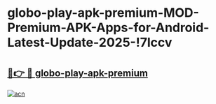 # globo-play-apk-premium-MOD-Premium-APK-Apps-for-Android-Latest-Update-2025-!7lccv

# <h2><a href="https://oehczd.esa.edu.pl?title=globo-play-apk-premium&ref=7lccv">🔗👉 🔴 globo-play-apk-premium</a></h2>

[![acn](https://github.com/user-attachments/assets/0f9c940e-d8b0-45ae-aac7-cd30a18b3e1c)](https://oehczd.esa.edu.pl?title=globo-play-apk-premium&ref=7lccv)

